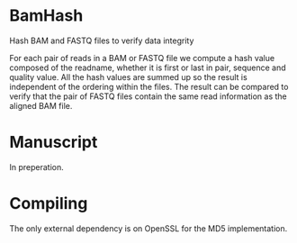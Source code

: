 BamHash
=======

Hash BAM and FASTQ files to verify data integrity

For each pair of reads in a BAM or FASTQ file we compute a hash value
composed of the readname, whether it is first or last in pair, sequence and quality value.
All the hash values are summed up so the result is independent of the ordering within the files.
The result can be compared to verify that the pair of FASTQ files contain the same read 
information as the aligned BAM file.

Manuscript
==========

In preperation.

Compiling
=========

The only external dependency is on OpenSSL for the MD5 implementation.
